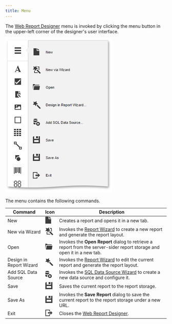 ```yaml
---
title: Menu
---
```

The [Web Report Designer](../../../../interface-elements-for-web/articles/report-designer.md) menu is invoked by clicking the menu button in the upper-left corner of the designer's user interface.

![eud-menu-0](../../../images/Img119983.png)

The menu contains the following commands.

| Command | Icon | Description |
|---|---|---|
| New | ![new](../../../images/Img120690.png) | Creates a report and opens it in a new tab. |
| New via Wizard | ![new-via-wizard](../../../images/Img120691.png) | Invokes the [Report Wizard](../../../../interface-elements-for-web/articles/report-designer/wizards/report-wizard.md) to create a new report and generate the report layout. |
| Open | ![open](../../../images/Img120695.png) | Invokes the **Open Report** dialog to retrieve a report from the server-sider report storage and open it in a new tab. |
| Design in Report Wizard | ![design](../../../images/Img120692.png) | Invokes the [Report Wizard](../../../../interface-elements-for-web/articles/report-designer/wizards/report-wizard.md) to edit the current report and generate the report layout. |
| Add SQL Data Source | ![sql](../../../images/Img120696.png) | Invokes the [SQL Data Source Wizard](../../../../interface-elements-for-web/articles/report-designer/wizards/sql-data-source-wizard.md) to create a new data source and configure it. |
| Save | ![web-report-designer-menu-commands-save](../../../images/Img120697.png) | Saves the current report to the report storage. |
| Save As | ![web-report-designer-menu-commands-save](../../../images/Img120697.png) | Invokes the **Save Report** dialog to save the current report to the report storage under a new URL. |
| Exit | ![web-report-designer-menu-commands-exit](../../../images/Img121437.png) | Closes the [Web Report Designer](../../../../interface-elements-for-web/articles/report-designer.md). |